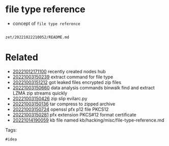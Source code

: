 # file type reference

- concept of `file type reference`

```
```

` zet/20221022210052/README.md `

# Related

- [20221012171100](/zet/20221012171100/README.md) recently created nodes hub
- [20221003150239](/zet/20221003150239/README.md) extract command for file type
- [20221003151212](/zet/20221003151212/README.md) got leaked files encrypted zip files
- [20221003150660](/zet/20221003150660/README.md) data analysis commands binwalk find and extract LZMA zip streams quickly
- [20221003150426](/zet/20221003150426/README.md) zip slip evilarc.py
- [20221003150136](/zet/20221003150136/README.md) tar compress to zipped archive
- [20221003150724](/zet/20221003150724/README.md) openssl pfx p12 file PKCS12
- [20221003150281](/zet/20221003150281/README.md) pfx extension PKCS#12 format certificate
- [20221014190059](/zet/20221014190059/README.md) kb file named kb/hacking/misc/file-type-reference.md

Tags:

    #idea

